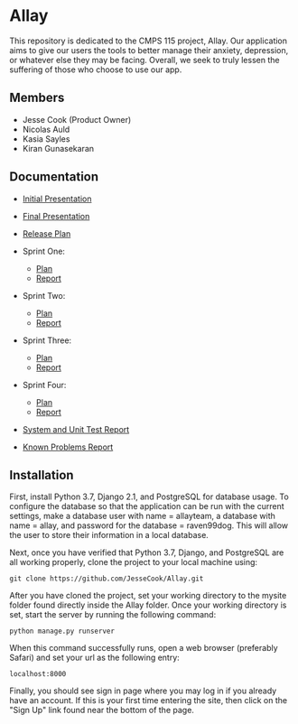 # Allay
This repository is dedicated to the CMPS 115 project, Allay. Our application aims to give our users the tools to better manage their anxiety, depression, or whatever else they may be facing. Overall, we seek to truly lessen the suffering of those who choose to use our app.

## Members
* Jesse Cook (Product Owner)
* Nicolas Auld
* Kasia Sayles
* Kiran Gunasekaran

## Documentation
* [Initial Presentation](https://docs.google.com/presentation/d/e/2PACX-1vRtHKA2N8LWFV6sdEfLD3zroUJgq5eGwVA2lcFsgliu1qK_fHVg5U-WTm6bcNbNHrGift_MNBHJdUjd/pub?start=false&loop=false&delayms=3000)

* [Final Presentation](https://docs.google.com/presentation/d/e/2PACX-1vTCxfkNdyRbtolndoXo_huFSHaaO4tmQKrBrFNXSLwrAwPshyiN-M6eVHrHINlTu5VN0oPkuICw7sPA/pub?start=false&loop=false&delayms=10000)

* [Release Plan](https://github.com/JesseCook/Allay/blob/master/Documentation/ReleasePlan.md)

* Sprint One:
  * [Plan](https://github.com/JesseCook/Allay/blob/master/Documentation/SprintOnePlan.md)
  * [Report](https://github.com/JesseCook/Allay/blob/master/Documentation/SprintOneReport.md)
* Sprint Two:
  * [Plan](https://github.com/JesseCook/Allay/blob/master/Documentation/SprintTwoPlan.md)
  * [Report](https://github.com/JesseCook/Allay/blob/master/Documentation/SprintTwoReport.md)
* Sprint Three:
  * [Plan](https://github.com/JesseCook/Allay/blob/master/Documentation/SprintThreePlan.md)
  * [Report](https://github.com/JesseCook/Allay/blob/master/Documentation/SprintThreeReport.md)
* Sprint Four:
  * [Plan](https://github.com/JesseCook/Allay/blob/master/Documentation/SprintFourPlan.md)
  * [Report](https://github.com/JesseCook/Allay/blob/master/Documentation/SprintFourReport.md)
* [System and Unit Test Report](https://github.com/JesseCook/Allay/blob/master/Documentation/SystemAndUnitTestReport.md)
* [Known Problems Report](https://github.com/JesseCook/Allay/blob/master/Documentation/WorkingPrototypeKnownProblemsReport.md)

## Installation
First, install Python 3.7, Django 2.1, and PostgreSQL for database usage. To configure the database so that the application can be run with the current settings, make a database user with name = allayteam, a database with name = allay, and password for the database = raven99dog. This will allow the user to store their information in a local database.

Next, once you have verified that Python 3.7, Django, and PostgreSQL are all working properly, clone the project to your local machine using:
```
git clone https://github.com/JesseCook/Allay.git
```
After you have cloned the project, set your working directory to the mysite folder found directly inside the Allay folder. Once your working directory is set, start the server by running the following command:
```
python manage.py runserver
```
When this command successfully runs, open a web browser (preferably Safari) and set your url as the following entry:
```
localhost:8000
```
Finally, you should see sign in page where you may log in if you already have an account. If this is your first time entering the site, then click on the "Sign Up" link found near the bottom of the page.
